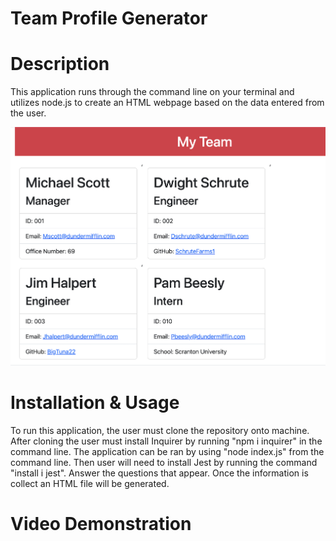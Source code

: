 # Team Profile Generator

# Description
This application runs through the command line on your terminal and utilizes node.js to create an HTML webpage based on the data entered from the user.

![screenshot](Assets/Images/Screenshot%202023-03-01%20at%202.10.16%20PM.png)

# Installation & Usage
To run this application, the user must clone the repository onto machine. After cloning the user must install Inquirer by running "npm i inquirer" in the command line. The application can be ran by using "node index.js" from the command line. Then user will need to install Jest by running the command "install i jest". Answer the questions that appear. Once the information is collect an HTML file will be generated.

# Video Demonstration
